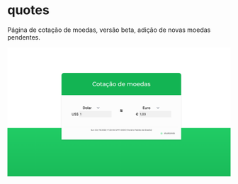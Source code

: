 # quotes

Página de cotação de moedas, versão beta, adição de novas moedas pendentes.

![imagem do app cotação de imagem](screenshot.png "Quotes page")
